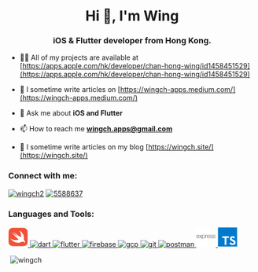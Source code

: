 <h1 align="center">Hi 👋, I'm Wing</h1>
<h3 align="center">iOS & Flutter developer from Hong Kong.</h3>

- 👨‍💻 All of my projects are available at
[https://apps.apple.com/hk/developer/chan-hong-wing/id1458451529](https://apps.apple.com/hk/developer/chan-hong-wing/id1458451529)

- 📝 I sometime write articles on [https://wingch-apps.medium.com/](https://wingch-apps.medium.com/)

- 💬 Ask me about **iOS and Flutter**

- 📫 How to reach me **wingch.apps@gmail.com**

- 📝 I sometime write articles on my blog [https://wingch.site/](https://wingch.site/)

<h3 align="left">Connect with me:</h3>
<p align="left">
    <a href="https://twitter.com/wingch2" target="blank"><img align="center"
            src="https://raw.githubusercontent.com/rahuldkjain/github-profile-readme-generator/master/src/images/icons/Social/twitter.svg"
            alt="wingch2" height="30" width="40" /></a>
    <a href="https://stackoverflow.com/users/5588637" target="blank"><img align="center"
            src="https://raw.githubusercontent.com/rahuldkjain/github-profile-readme-generator/master/src/images/icons/Social/stack-overflow.svg"
            alt="5588637" height="30" width="40" /></a>
</p>

<h3 align="left">Languages and Tools:</h3>
<p align="left">
    <a href="https://developer.apple.com/swift/" target="_blank" rel="noreferrer"> <img
            src="https://raw.githubusercontent.com/devicons/devicon/master/icons/swift/swift-original.svg" alt="swift"
            width="40" height="40" /> </a>
    <a href="https://dart.dev" target="_blank" rel="noreferrer"> <img
            src="https://www.vectorlogo.zone/logos/dartlang/dartlang-icon.svg" alt="dart" width="40" height="40" /> </a>
    <a href="https://flutter.dev" target="_blank" rel="noreferrer"> <img
            src="https://www.vectorlogo.zone/logos/flutterio/flutterio-icon.svg" alt="flutter" width="40" height="40" />
    </a>
    <a href="https://firebase.google.com/" target="_blank" rel="noreferrer"> <img
            src="https://www.vectorlogo.zone/logos/firebase/firebase-icon.svg" alt="firebase" width="40" height="40" />
    </a>
    <a href="https://cloud.google.com" target="_blank" rel="noreferrer"> <img
            src="https://www.vectorlogo.zone/logos/google_cloud/google_cloud-icon.svg" alt="gcp" width="40"
            height="40" /> </a> <a href="https://git-scm.com/" target="_blank" rel="noreferrer"> <img
            src="https://www.vectorlogo.zone/logos/git-scm/git-scm-icon.svg" alt="git" width="40" height="40" /> </a>
    <a href="https://postman.com" target="_blank" rel="noreferrer"> <img
            src="https://www.vectorlogo.zone/logos/getpostman/getpostman-icon.svg" alt="postman" width="40"
            height="40" /> </a>
    <a href="https://expressjs.com" target="_blank" rel="noreferrer"> <img
            src="https://raw.githubusercontent.com/devicons/devicon/master/icons/express/express-original-wordmark.svg"
            alt="express" width="40" height="40" /> </a>
    <a href="https://www.typescriptlang.org/" target="_blank" rel="noreferrer">
        <img src="https://raw.githubusercontent.com/devicons/devicon/master/icons/typescript/typescript-original.svg"
            alt="typescript" width="40" height="40" /> </a>
</p>

<p>&nbsp;<img align="center" src="https://github-readme-stats.vercel.app/api?username=wingch&show_icons=true&locale=en"
        alt="wingch" /></p>